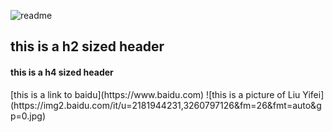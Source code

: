 ![readme](https://user-images.githubusercontent.com/82398304/114507579-e6a2f000-9c65-11eb-82e7-f166b42e93ca.png)
<h2 id="header">this is a h2 sized header</h2>
<h4 id="header">this is a h4 sized header</h4>
[this is a link to baidu](https://www.baidu.com)
![this is a picture of Liu Yifei](https://img2.baidu.com/it/u=2181944231,3260797126&fm=26&fmt=auto&gp=0.jpg)
